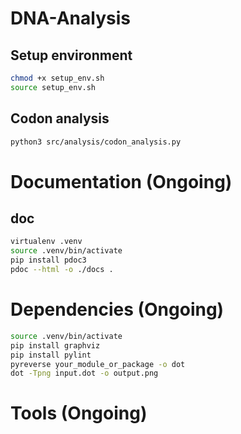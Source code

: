 # DNA-Analysis

## Setup environment

```bash
chmod +x setup_env.sh
source setup_env.sh
```

## Codon analysis

```bash
python3 src/analysis/codon_analysis.py
```

# Documentation (Ongoing)

## doc

```bash
virtualenv .venv
source .venv/bin/activate
pip install pdoc3
pdoc --html -o ./docs .
```

# Dependencies (Ongoing)

```bash
source .venv/bin/activate
pip install graphviz
pip install pylint
pyreverse your_module_or_package -o dot
dot -Tpng input.dot -o output.png
```

# Tools (Ongoing)
